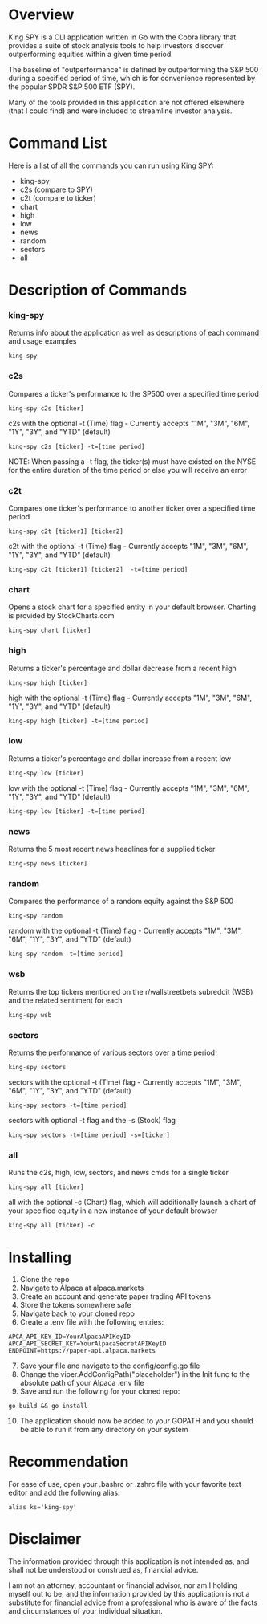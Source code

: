 # Overview
King SPY is a CLI application written in Go with the Cobra library that provides a suite of stock analysis tools to help investors discover outperforming equities within a given time period.

The baseline of "outperformance" is defined by outperforming the S&P 500 during a specified period of time, which is for convenience represented by the popular SPDR S&P 500 ETF (SPY).

Many of the tools provided in this application are not offered elsewhere (that I could find) and were included to streamline investor analysis.

# Command List
Here is a list of all the commands you can run using King SPY:
* king-spy
* c2s (compare to SPY)
* c2t (compare to ticker)
* chart
* high
* low
* news
* random
* sectors
* all

# Description of Commands
### king-spy ###
Returns info about the application as well as descriptions of each command and usage examples
```
king-spy
```

### c2s ###
Compares a ticker's performance to the SP500 over a specified time period
```
king-spy c2s [ticker]
```
c2s with the optional -t (Time) flag - Currently accepts "1M", "3M", "6M", "1Y", "3Y", and "YTD" (default)
```
king-spy c2s [ticker] -t=[time period]
```
NOTE: When passing a -t flag, the ticker(s) must have existed on the NYSE for the entire duration of the time period or else you will receive an error

### c2t ###
Compares one ticker's performance to another ticker over a specified time period
```
king-spy c2t [ticker1] [ticker2]
```
c2t with the optional -t (Time) flag - Currently accepts "1M", "3M", "6M", "1Y", "3Y", and "YTD" (default)
```
king-spy c2t [ticker1] [ticker2]  -t=[time period]
```

### chart ###
Opens a stock chart for a specified entity in your default browser. Charting is provided by StockCharts.com
```
king-spy chart [ticker]
```

### high ###
Returns a ticker's percentage and dollar decrease from a recent high
```
king-spy high [ticker]
```
high with the optional -t (Time) flag - Currently accepts "1M", "3M", "6M", "1Y", "3Y", and "YTD" (default)
```
king-spy high [ticker] -t=[time period]
```

### low ###
Returns a ticker's percentage and dollar increase from a recent low
```
king-spy low [ticker]
```
low with the optional -t (Time) flag - Currently accepts "1M", "3M", "6M", "1Y", "3Y", and "YTD" (default)
```
king-spy low [ticker] -t=[time period]
```

### news ###
Returns the 5 most recent news headlines for a supplied ticker
```
king-spy news [ticker]
```

### random ###
Compares the performance of a random equity against the S&P 500
```
king-spy random
```
random with the optional -t (Time) flag - Currently accepts "1M", "3M", "6M", "1Y", "3Y", and "YTD" (default)
```
king-spy random -t=[time period]
```

### wsb ###
Returns the top tickers mentioned on the r/wallstreetbets subreddit (WSB) and the related sentiment for each
```
king-spy wsb
```

### sectors ###
Returns the performance of various sectors over a time period
```
king-spy sectors
```
sectors with the optional -t (Time) flag - Currently accepts "1M", "3M", "6M", "1Y", "3Y", and "YTD" (default)
```
king-spy sectors -t=[time period]
```
sectors with optional -t flag and the -s (Stock) flag
```
king-spy sectors -t=[time period] -s=[ticker]
```

### all ###
Runs the c2s, high, low, sectors, and news cmds for a single ticker
```
king-spy all [ticker]
```
all with the optional -c (Chart) flag, which will additionally launch a chart of your specified equity in a new instance of your default browser
```
king-spy all [ticker] -c
```

# Installing
1. Clone the repo
2. Navigate to Alpaca at alpaca.markets
3. Create an account and generate paper trading API tokens
4. Store the tokens somewhere safe
5. Navigate back to your cloned repo
6. Create a .env file with the following entries:
```
APCA_API_KEY_ID=YourAlpacaAPIKeyID
APCA_API_SECRET_KEY=YourAlpacaSecretAPIKeyID
ENDPOINT=https://paper-api.alpaca.markets
```
7. Save your file and navigate to the config/config.go file
8. Change the viper.AddConfigPath("placeholder") in the Init func to the absolute path of your Alpaca .env file
9. Save and run the following for your cloned repo:
```
go build && go install
```
10. The application should now be added to your GOPATH and you should be able to run it from any directory on your system

# Recommendation
For ease of use, open your .bashrc or .zshrc file with your favorite text editor and add the following alias:

```
alias ks='king-spy'
```

# Disclaimer
The information provided through this application is not intended as, and shall not be understood or construed as, financial advice.

I am not an attorney, accountant or financial advisor, nor am I holding myself out to be, and the information provided by this application is not a substitute for financial advice from a professional who is aware of the facts and circumstances of your individual situation.

